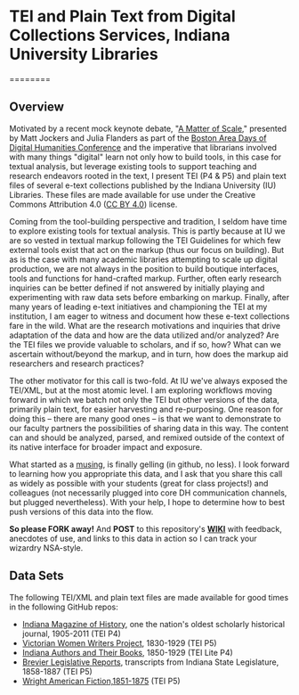 <h1>TEI and Plain Text from Digital Collections Services, Indiana University Libraries</h1>
========

<h2>Overview</h2>
<p>Motivated by a recent mock keynote debate, "<a href="http://digitalcommons.unl.edu/englishfacpubs/106/">A Matter of Scale</a>," presented by Matt Jockers and Julia Flanders as part of the <a href="http://nulab.neu.edu/events/dhdays2013/">Boston Area Days of Digital Humanities Conference</a> and the imperative that librarians involved with many things "digital" learn not only how to build tools, in this case for textual analysis, but leverage existing tools to 
support teaching and research endeavors rooted in the text, I present TEI (P4 & P5) and plain text files of several e-text collections published by the Indiana University (IU) Libraries.  These files are made available for use under the Creative Commons Attribution 4.0 (<a href="http://creativecommons.org/licenses/by/4.0/">CC BY 4.0</a>) license.</p>  

<p>Coming from the tool-building perspective and tradition, I seldom have time to explore existing tools for textual analysis.  This is partly because at IU we are so vested in textual markup following the TEI Guidelines for which few external tools exist that act on the markup (thus our focus on building). But as is the case with many academic libraries attempting to scale up digital production, we are not always in the position to build boutique interfaces, tools and functions for hand-crafted markup.  Further, often early research inquiries can be better defined if not answered by initially playing and experimenting with raw data sets before embarking on markup.  Finally, after many years of leading e-text initiatives and championing the TEI at my institution, I am eager to witness and document how these e-text collections fare in the wild.  What are the research motivations and inquiries that drive adaptation of the data and how are the data utilized and/or analyzed?  Are the TEI files we provide valuable to scholars, and if so, how?  What can we ascertain without/beyond the markup, and in turn, how does the markup aid researchers and research practices? </p>  

<p>The other motivator for this call is two-fold.  At IU we've always exposed the TEI/XML, but at the most atomic level.  I am exploring workflows moving forward in which we batch not only the TEI but other versions of the data, primarily plain text, for easier harvesting and re-purposing.  One reason for doing this – there are many good ones – is that we want to demonstrate to our faculty partners the possibilities of sharing data in this way.  The content can and should be analyzed, parsed, and remixed outside of the context of its native interface for broader impact and exposure.</p>

<p>What started as a <a href="http://dayofdh2013.matrix.msu.edu/mdalmau/2013/04/08/oh-the-one-fun-thing/">musing</a>, is finally gelling (in github, no less).  I look forward to learning how you appropriate this data, and I ask that you share this call as widely as possible with your students (great for class projects!) and colleagues (not necessarily plugged into core DH communication channels, but plugged nevertheless).   With your help, I hope to determine how to best push versions of this data into the flow.</p>

<p><b>So please FORK away!</b> And <b>POST</b> to this repository's <b><a href="https://github.com/iulibdcs/tei_text/wiki">WIKI</a></b> with feedback, anecdotes of use, and links to this data in action so I can track your wizardry NSA-style.</p>

<h2>Data Sets</h2>
The following TEI/XML and plain text files are made available for good times in the following GitHub repos:

* <a href="https://github.com/iulibdcs/Indiana-Magazine-of-History">Indiana Magazine of History</a>, one the nation's oldest scholarly historical journal, 1905-2011 (TEI P4)
* <a href="https://github.com/iulibdcs/Victorian-Women-Writers-Project">Victorian Women Writers Project</a>, 1830-1929 (TEI P5)
* <a href="https://github.com/iulibdcs/Indiana-Authors-and-Their-Books">Indiana Authors and Their Books</a>, 1850-1929 (TEI Lite P4) 
* <a href="https://github.com/iulibdcs/Brevier-Legislative-Reports">Brevier Legislative Reports</a>, transcripts from Indiana State Legislature, 1858-1887 (TEI P5)
* <a href="https://github.com/iulibdcs/Wright-American-Fiction">Wright American Fiction,1851-1875</a> (TEI P5) 





